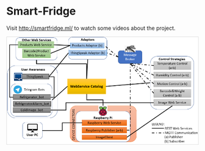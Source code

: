 # Smart-Fridge

Visit http://smartfridge.ml/ to watch some videos about the project.

![alt text](https://github.com/IOTprojects2018/Smart-Fridge/blob/master/usecase.PNG)
